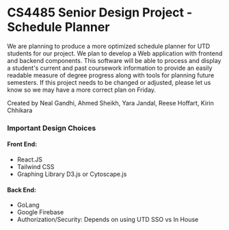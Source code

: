 
# CS4485 Senior Design Project - Schedule Planner


We are planning to produce a more optimized schedule planner for UTD students for our project. We plan to develop a Web application with frontend and backend components. This software will be able to process and display a student's current and past coursework information to provide an easily readable measure of degree progress along with tools for planning future semesters. If this project needs to be changed or adjusted, please let us know so we may have a more correct plan on Friday.


Created by Neal Gandhi, Ahmed Sheikh, Yara Jandal, Reese Hoffart, Kirin Chhikara


### Important Design Choices
#### Front End: 
- React.JS 
- Tailwind CSS
- Graphing Library D3.js or Cytoscape.js

#### Back End:
- GoLang
- Google Firebase
- Authorization/Security: Depends on using UTD SSO vs In House
